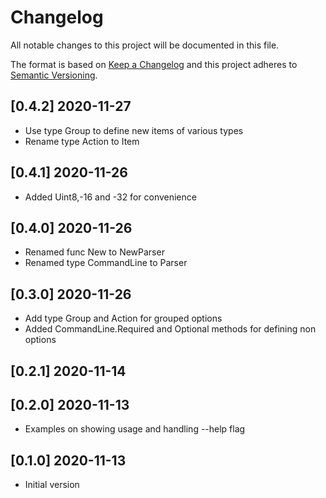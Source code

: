 # Changelog
All notable changes to this project will be documented in this file.

The format is based on [Keep a Changelog](http://keepachangelog.com/en/1.0.0/)
and this project adheres to [Semantic Versioning](http://semver.org/spec/v2.0.0.html).

## [0.4.2] 2020-11-27

- Use type Group to define new items of various types
- Rename type Action to Item

## [0.4.1] 2020-11-26

- Added Uint8,-16 and -32 for convenience

## [0.4.0] 2020-11-26

- Renamed func New to NewParser
- Renamed type CommandLine to Parser

## [0.3.0] 2020-11-26

- Add type Group and Action for grouped options
- Added CommandLine.Required and Optional methods for defining non options

## [0.2.1] 2020-11-14
## [0.2.0] 2020-11-13

- Examples on showing usage and handling --help flag

## [0.1.0] 2020-11-13

- Initial version
